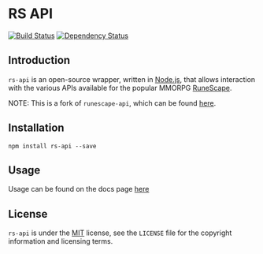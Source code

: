 # RS API

[![Build Status](https://api.travis-ci.org/alexisio/rs-api.svg?branch=master)](https://travis-ci.org/alexisio/rs-api) [![Dependency Status](https://david-dm.org/alexisio/rs-api.svg)](https://david-dm.org/alexisio/rs-api)

## Introduction

`rs-api` is an open-source wrapper, written in [Node.js][nodejs], that allows interaction with the various APIs available for the popular MMORPG [RuneScape][runescape].

NOTE: This is a fork of `runescape-api`, which can be found [here][runescape-api].

## Installation

`npm install rs-api --save`

## Usage

Usage can be found on the docs page [here][docs]

## License
`rs-api` is under the [MIT][mit] license, see the `LICENSE` file for the copyright information and licensing terms.

[nodejs]: https://nodejs.org
[runescape]: http://www.runescape.com
[runescape-api]: https://github.com/Joshua-F/runescape-api
[mit]: http://opensource.org/licenses/MIT
[docs]: https://alexisio.github.io/rs-api/
